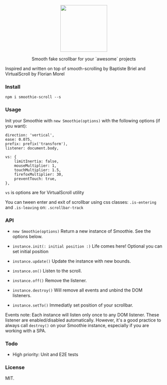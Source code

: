 <p align="center">
  <a href="https://github.com/sndrgb/smoothie">
    <img width="150" src="https://raw.githubusercontent.com/sndrgb/smoothie/master/smoothie.png">
  </a>
  <p align="center">Smooth fake scrollbar for your `awesome` projects</p>
</p>

Inspired and written on top of smooth-scrolling by Baptiste Briel and VirtualScroll by Florian Morel

### Install
```
npm i smoothie-scroll --s
```

### Usage

Init your Smoothie with `new Smoothie(options)` with the following options (if you want):
```
direction: 'vertical',
ease: 0.075,
prefix: prefix('transform'),
listener: document.body,

vs: {
    limitInertia: false,
    mouseMultiplier: 1,
    touchMultiplier: 1.5,
    firefoxMultiplier: 30,
    preventTouch: true,
},
```

`vs` is options are for VirtualScroll utility

You can tween enter and exit of scrollbar using css classes:
`.is-entering` and `.is-leaving` on:
`.scrollbar-track`

### API
- `new Smoothie(options)`
Return a new instance of Smoothie. See the options below.

- `instance.init(: initial position :)`
Life comes here! 
Optional you can set initial position

- `instance.update()`
Update the instance with new bounds.

- `instance.on()`
Listen to the scroll.

- `instance.off()`
Remove the listener.

- `instance.destroy()`
Will remove all events and unbind the DOM listeners.

- `instance.setTo()`
Immediatly set position of your scrollbar.

Events note:
Each instance will listen only once to any DOM listener. These listener are enabled/disabled automatically. However, it's a good practice to always call `destroy()` on your Smoothie instance, especially if you are working with a SPA.

### Todo
- High priority: Unit and E2E tests

### License
MIT.
